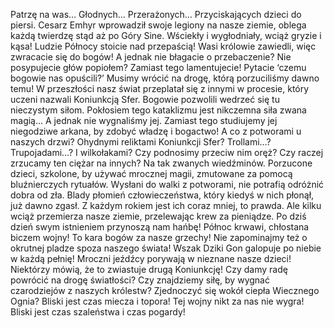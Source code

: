 Patrzę na was… Głodnych… Przerażonych… Przyciskających dzieci do piersi. Cesarz Emhyr wprowadził swoje legiony na nasze ziemie, oblega każdą twierdzę stąd aż po Góry Sine. Wściekły i wygłodniały, wciąż gryzie i kąsa! Ludzie Północy stoicie nad przepaścią! Wasi królowie zawiedli, więc zwracacie się do bogów! A jednak nie błagacie o przebaczenie? Nie posypujecie głów popiołem? Zamiast tego lamentujecie! Pytacie ‘czemu bogowie nas opuścili?’ Musimy wrócić na drogę, którą porzuciliśmy dawno temu! W przeszłości nasz świat przeplatał się z innymi w procesie, który uczeni nazwali Koniunkcją Sfer. Bogowie pozwolili wedrzeć się tu nieczystym siłom. Pokłosiem tego kataklizmu jest nikczemna siła zwana magią… A jednak nie wygnaliśmy jej. Zamiast tego studiujemy jej niegodziwe arkana, by zdobyć władzę i bogactwo! A co z potworami u naszych drzwi? Ohydnymi reliktami Koniunkcji Sfer? Trollami…? Trupojadami…? I wilkołakami? Czy podnosimy przeciw nim oręż? Czy raczej zrzucamy ten ciężar na innych? Na tak zwanych wiedźminów. Porzucone dzieci, szkolone, by używać mrocznej magii, zmutowane za pomocą bluźnierczych rytuałów. Wysłani do walki z potworami, nie potrafią odróżnić dobra od zła. Blady płomień człowieczeństwa, który kiedyś w nich płonął, już dawno zgasł. Z każdym rokiem jest ich coraz mniej, to prawda. Ale kilku wciąż przemierza nasze ziemie, przelewając krew za pieniądze. Po dziś dzień swym istnieniem przynoszą nam hańbę! Północ krwawi, chłostana biczem wojny! To kara bogów za nasze grzechy! Nie zapominajmy też o okrutnej pladze spoza naszego świata! Wszak Dziki Gon galopuje po niebie w każdą pełnię! Mroczni jeźdźcy porywają w nieznane nasze dzieci! Niektórzy mówią, że to zwiastuje drugą Koniunkcję! Czy damy radę powrócić na drogę światłości? Czy znajdziemy siłę, by wygnać czarodziejów z naszych królestw? Zjednoczyć się wokół ciepła Wiecznego Ognia? Bliski jest czas miecza i topora! Tej wojny nikt za nas nie wygra! Bliski jest czas szaleństwa i czas pogardy!
